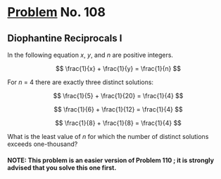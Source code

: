 # [Problem](https://projecteuler.net/problem=108) No. 108

## Diophantine Reciprocals I

In the following equation <var>x</var>, <var>y</var>, and <var>n</var> are positive integers.

$$
\frac{1}{x} + \frac{1}{y} = \frac{1}{n}
$$

For <var>n</var> = 4 there are exactly three distinct solutions:

$$
\frac{1}{5} + \frac{1}{20} = \frac{1}{4}
$$

$$
\frac{1}{6} + \frac{1}{12} = \frac{1}{4}
$$

$$
\frac{1}{8} + \frac{1}{8} = \frac{1}{4}
$$

What is the least value of <var>n</var> for which the number of distinct solutions exceeds one-thousand?

#### NOTE: This problem is an easier version of Problem 110 <!-- TODO -->; it is strongly advised that you solve this one first.
